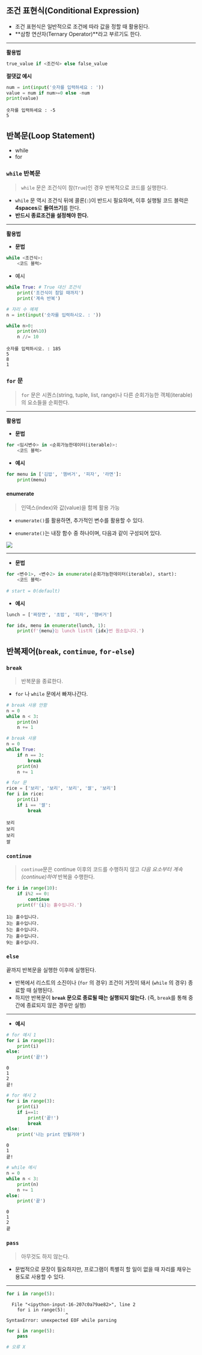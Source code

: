 ## 조건 표현식(Conditional Expression)

- 조건 표현식은 일반적으로 조건에 따라 값을 정할 때 활용된다.
- **삼항 연산자(Ternary Operator)**라고 부르기도 한다.

------



**활용법**

```python
true_value if <조건식> else false_value
```



**절댓값 예시**

```python
num = int(input('숫자를 입력하세요 : '))
value = num if num>=0 else -num
print(value)
```

```
숫자를 입력하세요 : -5
5
```



## 반복문(Loop Statement)

- while
- for



### `while` 반복문

> `while` 문은 조건식이 참(`True`)인 경우 반복적으로 코드를 실행한다.

- `while` 문 역시 조건식 뒤에 콜론(`:`)이 반드시 필요하며, 이후 실행될 코드 블럭은 **4spaces**로 **들여쓰기**를 한다.
- **반드시 종료조건을 설정해야 한다.**

---



 **활용법**

- **문법**

```python
while <조건식>:
    <코드 블럭>
```

- 예시

```python
while True: # True 대신 조건식
    print('조건식이 참일 때까지')
    print('계속 반복')
```

```python
# 자리 수 예제
n = int(input('숫자를 입력하시오. : '))

while n>0:
    print(n%10)
    n //= 10
```

```
숫자를 입력하시오. : 185
5
8
1
```





### `for` 문

> `for` 문은 시퀀스(string, tuple, list, range)나 다른 순회가능한 객체(iterable)의 요소들을 순회한다.

------



**활용법**

- **문법**

```python
for <임시변수> in <순회가능한데이터(iterable)>:
    <코드 블럭>
```

- **예시**

```python
for menu in ['김밥', '햄버거', '피자', '라면']:
    print(menu)
```



#### enumerate

> 인덱스(index)와 값(value)을 함께 활용 가능



- `enumerate()`를 활용하면, 추가적인 변수를 활용할 수 있다.

- `enumerate()`는 내장 함수 중 하나이며, 다음과 같이 구성되어 있다.

![](loop_and_conditional_expression.assets/61180561-3993e180-a653-11e9-9558-085c9a0ad65d.png)

---



- **문법**

```python
for <변수1>, <변수2> in enumerate(순회가능한데이터(iterable), start):
    <코드 블럭>
    
# start = 0(default)
```

- **예시**

```python
lunch = ['짜장면', '초밥', '피자', '햄버거']

for idx, menu in enumerate(lunch, 1):
    print(f'{menu}는 lunch list의 {idx}번 원소입니다.')
```





## 반복제어(`break`, `continue`, `for-else`)



### `break`

> 반복문을 종료한다.

- `for` 나 `while` 문에서 빠져나간다.



```python
# break 사용 안함
n = 0
while n < 3:
    print(n)
    n += 1
```

```python
# break 사용
n = 0
while True:
    if n == 3:
        break
    print(n)
    n += 1
```

```python
# for 문
rice = ['보리', '보리', '보리', '쌀', '보리']
for i in rice:
    print(i)
    if i == '쌀':
        break
```

```
보리
보리
보리
쌀
```



### `continue`

> `continue`문은 continue 이후의 코드를 수행하지 않고 *다음 요소부터 계속(continue)하여* 반복을 수행한다.



```python
for i in range(10):
    if i%2 == 0:
        continue
    print(f'{i}는 홀수입니다.')
```

```
1는 홀수입니다.
3는 홀수입니다.
5는 홀수입니다.
7는 홀수입니다.
9는 홀수입니다.
```



### `else`

끝까지 반복문을 실행한 이후에 실행된다.

- 반복에서 리스트의 소진이나 (`for` 의 경우) 조건이 거짓이 돼서 (`while` 의 경우) 종료할 때 실행된다.
- 하지만 반복문이 **`break` 문으로 종료될 때는 실행되지 않는다.** (즉, `break`를 통해 중간에 종료되지 않은 경우만 실행)

---



- **예시**

```python
# for 예시 1
for i in range(3):
    print(i)
else:
    print('끝!')
```

```
0
1
2
끝!
```



```python
# for 예시 2
for i in range(3):
    print(i)
    if i==1:
        print('끝!')
        break
else:
    print('나는 print 안될거야')
```

```
0
1
끝!
```



```python
# while 예시
n = 0
while n < 3:
    print(n)
    n += 1
else:
    print('끝')
```

```
0
1
2
끝
```





### `pass`

>  아무것도 하지 않는다.

- 문법적으로 문장이 필요하지만, 프로그램이 특별히 할 일이 없을 때 자리를 채우는 용도로 사용할 수 있다.

---



```python
for i in range(5):
```

```
  File "<ipython-input-16-207c0a79ae82>", line 2
    for i in range(5):
                      ^
SyntaxError: unexpected EOF while parsing
```



```python
for i in range(5):
    pass

# 오류 X
```

